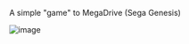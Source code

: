 A simple "game" to MegaDrive (Sega Genesis)

![image](https://github.com/juneira/juneira-md/assets/3925981/03798d21-4db3-412e-a693-eea3fc43d5cd)
